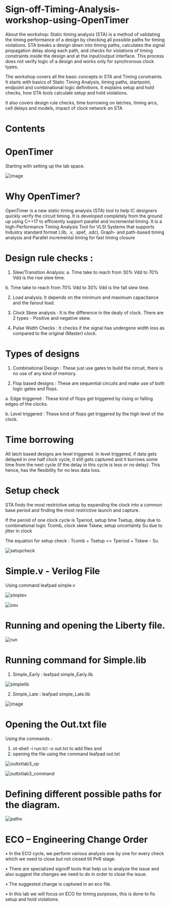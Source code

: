 # Sign-off-Timing-Analysis-workshop-using-OpenTimer

About the workshop: 
Static timing analysis (STA) is a method of validating the timing performance of a design by checking all possible paths for timing violations. STA breaks a design down into timing paths, calculates the signal propagation delay along each path, and checks for violations of timing constraints inside the design and at the input/output interface. This process does not verify logic of a design and works only for synchronous clock types.

The workshop covers all the basic concepts in STA and Timing constraints. It starts with basics of Static Timing Analysis, timing paths, startpoint, endpoint and combinational logic definitions. It explains setup and hold checks, how STA tools calculate setup and hold violations. 

It also covers design rule checks, time borrowing on latches, timing arcs, cell delays and models, impact of clock network on STA

# Contents


# OpenTimer 
Starting with setting up the lab space. 

![image](https://user-images.githubusercontent.com/92804006/152235842-b67905a1-0f80-4d10-a8aa-9bc5ffea3cff.png)

# Why OpenTimer?
OpenTimer is a new static timing analysis (STA) tool to help IC designers quickly verify the circuit timing. It is developed completely from the ground up using C++17 to efficiently support parallel and incremental timing. It is a high-Performance Timing Analysis Tool for VLSI Systems that supports Industry standard format (.lib, .v, .spef, .sdc), Graph- and path-based timing analysis and Parallel incremental timing for fast timing closure

# Design rule checks : 

1. Slew/Transition Analysis: 
 a. Time take to reach from 30% Vdd to 70% Vdd is the rise slew time. 

 b. Time take to reach from 70% Vdd to 30% Vdd is the fall slew time.

2. Load analysis: It depends on the minimum and maximum capacitance and the fanout load.

3. Clock Skew analysis : It is the difference in the dealy of clock. There are 2 types - Positive and negative skew.

4. Pulse Width Checks : It checks if the signal has undergone width loss as compared to the original (Master) clock.

# Types of designs
1. Combinational Design : These just use gates to build the circuit, there is no use of any kind of memory.

2. Flop based designs : These are sequential circuits and make use of both logic gates and flops. 
 
 a. Edge triggered : These kind of flops get triggered by rising or falling edges of the clocks.
 
 b. Level triggered : These kind of flops get triggered by the high level of the clock. 
 
# Time borrowing 

All latch based designs are level triggered. In level triggered, if data gets delayed in one half clock cycle, it still gets captured and it borrows some time from the next cycle (if the delay in this cycle is less or no delay). This hence, has the flexibility for no less data loss.

# Setup check

STA finds the most restrictive setup by expanding the clock into a common base  period and finding the most restrictive launch and capture. 

If the peroid of one clock cycle is Tperiod, setup time Tsetup, delay due to combinational logic Tcomb, clock skew Tskew, setup uncertainty Su due to jitter in clock

The equation for setup check : Tcomb + Tsetup <= Tperiod + Tskew - Su

![setupcheck](https://user-images.githubusercontent.com/92804006/152234297-ba6d51ec-c1dc-42fa-85b8-6e336f23701f.jpg)

# Simple.v - Verilog File
Using command leafpad simple.v

![simplev](https://user-images.githubusercontent.com/92804006/152236901-a3743f38-36da-4b25-9698-22c3d5379af5.jpg)

![osu](https://user-images.githubusercontent.com/92804006/152232284-c55fafe5-7920-4e93-af48-1eba4279d185.jpg)

# Running and opening the Liberty file.

![run](https://user-images.githubusercontent.com/92804006/152232377-46d9c1c2-3404-4d4f-b0d9-1ebfb81e2e6f.jpg)

# Running command for Simple.lib 
1. Simple_Early :  leafpad simple_Early.lib

![simplelib](https://user-images.githubusercontent.com/92804006/152233574-d55a3df5-dd9e-448a-9be8-3fd6e8fd4848.jpg)

2. Simple_Late : leafpad simple_Late.lib

![image](https://user-images.githubusercontent.com/92804006/152237556-59069cdd-d80a-4694-8f13-394b14267c11.png)


# Opening the Out.txt file

Using the commands :  
1. ot-shell -i run.tcl -o out.txt  to add files and
2.  opening the file using the command leafpad out.txt

![outtxtlab3_op](https://user-images.githubusercontent.com/92804006/152234107-8fb98200-c9b1-4a4c-b074-fe0a95e91872.jpg)

![outtxtlab3_command](https://user-images.githubusercontent.com/92804006/152234079-bd49ebbc-2838-4992-87a2-d7be8bda26dc.jpg)

# Defining different possible paths for the diagram.
![paths](https://user-images.githubusercontent.com/92804006/152234220-cf5276d1-937a-432a-bf66-4fe181a78a2d.jpg)

# ECO – Engineering Change Order

• In the ECO cycle, we perform various analysis one by one for every check which we need to close but not closed till PnR stage.

• There are specialized signoff tools that help us to analyze the issue and also suggest the changes we need to do in order to close the issue.

• The suggested change is captured in an eco file.

• In this lab we will focus on ECO for timing purposes, this is done to fix setup and hold violations.


